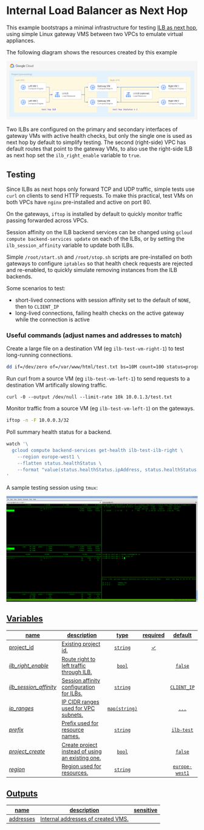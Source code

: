 # Internal Load Balancer as Next Hop

This example bootstraps a minimal infrastructure for testing [ILB as next hop](https://cloud.google.com/load-balancing/docs/internal/ilb-next-hop-overview),  using simple Linux gateway VMS between two VPCs to emulate virtual appliances.

The following diagram shows the resources created by this example

![High-level diagram](diagram.png "High-level diagram")

Two ILBs are configured on the primary and secondary interfaces of gateway VMs with active health checks, but only the single one is used as next hop by default to simplify testing. The second (right-side) VPC has default routes that point to the gateway VMs, to also use the right-side ILB as next hop set the `ilb_right_enable` variable to `true`.

## Testing

Since ILBs as next hops only forward TCP and UDP traffic, simple tests use `curl` on clients to send HTTP requests. To make this practical, test VMs on both VPCs have `nginx` pre-installed and active on port 80.

On the gateways, `iftop` is installed by default to quickly monitor traffic passing forwarded across VPCs.

Session affinity on the ILB backend services can be changed using `gcloud compute backend-services update` on each of the ILBs, or by setting the `ilb_session_affinity` variable to update both ILBs.

Simple `/root/start.sh` and `/root/stop.sh` scripts are pre-installed on both gateways to configure `iptables` so that health check requests are rejected and re-enabled, to quickly simulate removing instances from the ILB backends.

Some scenarios to test:

- short-lived connections with session affinity set to the default of `NONE`, then to `CLIENT_IP`
- long-lived connections, failing health checks on the active gateway while the connection is active

### Useful commands (adjust names and addresses to match)

Create a large file on a destination VM (eg `ilb-test-vm-right-1`) to test long-running connections.

```bash
dd if=/dev/zero of=/var/www/html/test.txt bs=10M count=100 status=progress
```

Run curl from a source VM (eg `ilb-test-vm-left-1`) to send requests to a destination VM artifically slowing traffic.

```
curl -0 --output /dev/null --limit-rate 10k 10.0.1.3/test.txt
```

Monitor traffic from a source VM (eg `ilb-test-vm-left-1`) on the gateways.

```bash
iftop -n -F 10.0.0.3/32
```

Poll summary health status for a backend.

```bash
watch '\
  gcloud compute backend-services get-health ilb-test-ilb-right \
    --region europe-west1 \
    --flatten status.healthStatus \
    --format "value(status.healthStatus.ipAddress, status.healthStatus.healthState)" \
'
```

A sample testing session using `tmux`:

<a href="./test_session.png" title="Test session screenshot"><img src="./test_session.png" width="640px" alt="Test session screenshot"></img>

<!-- BEGIN TFDOC -->
## Variables

| name | description | type | required | default |
|---|---|:---: |:---:|:---:|
| project_id | Existing project id. | <code title="">string</code> | ✓ |  |
| *ilb_right_enable* | Route right to left traffic through ILB. | <code title="">bool</code> |  | <code title="">false</code> |
| *ilb_session_affinity* | Session affinity configuration for ILBs. | <code title="">string</code> |  | <code title="">CLIENT_IP</code> |
| *ip_ranges* | IP CIDR ranges used for VPC subnets. | <code title="map&#40;string&#41;">map(string)</code> |  | <code title="&#123;&#10;left  &#61; &#34;10.0.0.0&#47;24&#34;&#10;right &#61; &#34;10.0.1.0&#47;24&#34;&#10;&#125;">...</code> |
| *prefix* | Prefix used for resource names. | <code title="">string</code> |  | <code title="">ilb-test</code> |
| *project_create* | Create project instead of using an existing one. | <code title="">bool</code> |  | <code title="">false</code> |
| *region* | Region used for resources. | <code title="">string</code> |  | <code title="">europe-west1</code> |

## Outputs

| name | description | sensitive |
|---|---|:---:|
| addresses | Internal addresses of created VMS. |  |
<!-- END TFDOC -->
